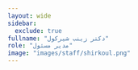 ```yaml
---
layout: wide
sidebar:
  exclude: true
fullname: "دکتر زینب شیرکول"
role: "مدیر مسئول"
image: "images/staff/shirkoul.png"
---
```

